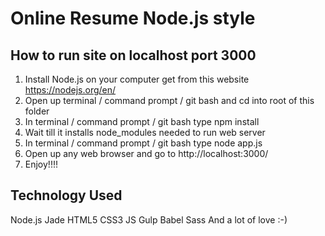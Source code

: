 # Online Resume Node.js style #

## How to run site on localhost port 3000 ##
1. Install Node.js on your computer get from this website https://nodejs.org/en/
2. Open up terminal / command prompt / git bash and cd into root of this folder
3. In terminal / command prompt / git bash type npm install
4. Wait till it installs node_modules needed to run web server
5. In terminal / command prompt / git bash type node app.js
6. Open up any web browser and go to http://localhost:3000/
7. Enjoy!!!!

## Technology Used ##
Node.js
Jade
HTML5
CSS3
JS
Gulp
Babel
Sass
And a lot of love :-)
